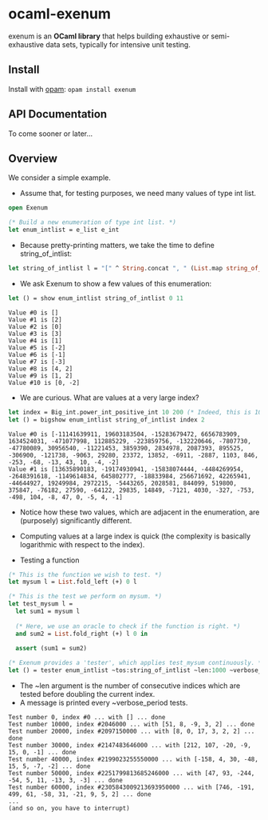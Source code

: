 # ocaml-exenum

exenum is an **OCaml library** that helps building exhaustive or semi-exhaustive data sets, typically for intensive unit testing.

## Install

Install with [opam](https://opam.ocaml.org/): `opam install exenum`

## API Documentation

To come sooner or later...

## Overview

We consider a simple example. 

* Assume that, for testing purposes, we need many values of type int list.
```ocaml
open Exenum

(* Build a new enumeration of type int list. *)
let enum_intlist = e_list e_int
```
* Because pretty-printing matters, we take the time to define string_of_intlist:
```ocaml
let string_of_intlist l = "[" ^ String.concat ", " (List.map string_of_int l) ^ "]"
```
* We ask Exenum to show a few values of this enumeration:
```ocaml
let () = show enum_intlist string_of_intlist 0 11
```
```
Value #0 is []
Value #1 is [2]
Value #2 is [0]
Value #3 is [3]
Value #4 is [1]
Value #5 is [-2]
Value #6 is [-1]
Value #7 is [-3]
Value #8 is [4, 2]
Value #9 is [1, 2]
Value #10 is [0, -2]
```
* We are curious. What are values at a very large index?
```ocaml
let index = Big_int.power_int_positive_int 10 200 (* Indeed, this is 10^200. *)
let () = bigshow enum_intlist string_of_intlist index 2
```
```
Value #0 is [-11141639911, 19603183504, -15283679472, 6656783909, 1634524031, -471077998, 112885229, -223859756, -132220646, -7807730, -47780089, 30956540, -11221453, 3859390, 2834978, 2087393, 895525, -306900, -121738, -9063, 29280, 23372, 13852, -6911, -2887, 1103, 846, -253, -68, -13, 43, 10, -4, -2]
Value #1 is [13635890183, -19174930941, -15838074444, -4484269954, -2648391618, -1149614834, 645802777, -18833984, 256671692, 42265941, -44644927, 19249984, 2972215, -5443265, 2028581, 844099, 519800, 375847, -76182, 27590, -64122, 29835, 14849, -7121, 4030, -327, -753, -498, 104, -8, 47, 0, -5, 4, -1]
```
* Notice how these two values, which are adjacent in the enumeration, are (purposely) significantly different.
* Computing values at a large index is quick (the complexity is basically logarithmic with respect to the index).

* Testing a function
```ocaml
(* This is the function we wish to test. *)
let mysum l = List.fold_left (+) 0 l

(* This is the test we perform on mysum. *)
let test_mysum l =
  let sum1 = mysum l
  
  (* Here, we use an oracle to check if the function is right. *)
  and sum2 = List.fold_right (+) l 0 in

  assert (sum1 = sum2)
  
(* Exenum provides a 'tester', which applies test_mysum continuously. *)  
let () = tester enum_intlist ~tos:string_of_intlist ~len:1000 ~verbose_period:10000 test_mysum
```
* The ~len argument is the number of consecutive indices which are tested before doubling the current index.
* A message is printed every ~verbose_period tests.

```
Test number 0, index #0 ... with [] ... done
Test number 10000, index #2046000 ... with [51, 8, -9, 3, 2] ... done
Test number 20000, index #2097150000 ... with [8, 0, 17, 3, 2, 2] ... done
Test number 30000, index #2147483646000 ... with [212, 107, -20, -9, 15, 0, -1] ... done
Test number 40000, index #2199023255550000 ... with [-158, 4, 30, -48, 15, 5, -7, -2] ... done
Test number 50000, index #2251799813685246000 ... with [47, 93, -244, -54, 5, 11, -13, 3, -3] ... done
Test number 60000, index #2305843009213693950000 ... with [746, -191, 499, 61, -58, 31, -21, 9, 5, 2] ... done
...
(and so on, you have to interrupt)
```
